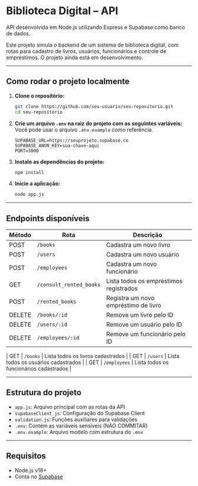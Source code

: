 # Biblioteca Digital – API

API desenvolvida em Node.js utilizando Express e Supabase como banco de dados.

Este projeto simula o backend de um sistema de biblioteca digital, com rotas para cadastro de livros, usuários, funcionários e controle de empréstimos. O projeto ainda está em desenvolvimento.

---

## Como rodar o projeto localmente

1. **Clone o repositório:**
   ```bash
   git clone https://github.com/seu-usuario/seu-repositorio.git
   cd seu-repositorio
   ```

2. **Crie um arquivo `.env` na raiz do projeto com as seguintes variáveis:**
   Você pode usar o arquivo `.env.example` como referência.
   ```env
   SUPABASE_URL=https://seuprojeto.supabase.co
   SUPABASE_ANON_KEY=sua-chave-aqui
   PORT=3000
   ```

3. **Instale as dependências do projeto:**
   ```bash
   npm install
   ```

4. **Inicie a aplicação:**
   ```bash
   node app.js
   ```

---

## Endpoints disponíveis

| Método | Rota                   | Descrição                                       |
|--------|------------------------|-------------------------------------------------|
| POST   | `/books`               | Cadastra um novo livro                          |
| POST   | `/users`               | Cadastra um novo usuário                        |
| POST   | `/employees`           | Cadastra um novo funcionário                    |
| GET    | `/consult_rented_books`| Lista todos os empréstimos registrados         |
| POST   | `/rented_books`        | Registra um novo empréstimo de livro           |
| DELETE | `/books/:id`           | Remove um livro pelo ID                        |
| DELETE | `/users/:id`           | Remove um usuário pelo ID                      |
| DELETE | `/employees/:id`       | Remove um funcionário pelo ID                  |

| GET    | `/books`               | Lista todos os livros cadastrados              |
| GET    | `/users`               | Lista todos os usuários cadastrados            |
| GET    | `/employees`           | Lista todos os funcionários cadastrados        |

---

## Estrutura do projeto

- `app.js`: Arquivo principal com as rotas da API
- `supabaseClient.js`: Configuração do Supabase Client
- `validation.js`: Funções auxiliares para validações
- `.env`: Contém as variáveis sensíveis (NÃO COMMITAR)
- `.env.example`: Arquivo modelo com estrutura do `.env`

---

## Requisitos

- Node.js v18+
- Conta no [Supabase](https://supabase.com/)